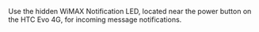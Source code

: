 Use the hidden WiMAX Notification LED, located near the power button on the HTC Evo 4G, for incoming message notifications.
